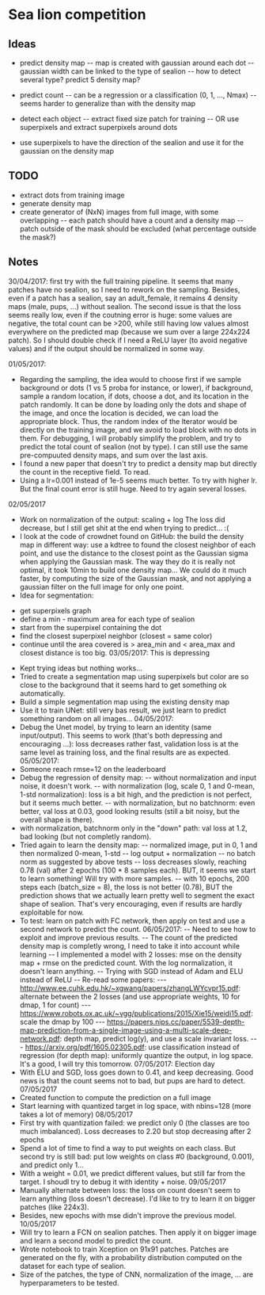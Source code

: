 # Sea lion competition

## Ideas

- predict density map
-- map is created with gaussian around each dot
-- gaussian width can be linked to the type of sealion
-- how to detect several type? predict 5 density map?

- predict count
-- can be a regression or a classification (0, 1, ..., Nmax)
-- seems harder to generalize than with the density map

- detect each object
-- extract fixed size patch for training
-- OR use superpixels and extract superpixels around dots


- use superpixels to have the direction of the sealion and use it for the gaussian on the density map

## TODO

- extract dots from training image
- generate density map
- create generator of (NxN) images from full image, with some overlapping
-- each patch should have a count and a density map
-- patch outside of the mask should be excluded (what percentage outside the mask?)

## Notes
30/04/2017: first try with the full training pipeline.
It seems that many patches have no sealion, so I need to rework on the sampling. Besides, even if a patch has a sealion, say an adult_female, it remains 4 density maps (male, pups, ...) without sealion.
The second issue is that the loss seems really low, even if the coutning error is huge: some values are negative, the total count can be >200, while still having low values almost everywhere on the predicted map (because we sum over a large 224x224 patch). So I should double check if I need a ReLU layer (to avoid negative values) and if the output should be normalized in some way.

01/05/2017:
- Regarding the sampling, the idea would to choose first if we sample background or dots (1 vs 5 proba for instance, or lower), if background, sample a random location, if dots, choose a dot, and its location in the patch randomly.
It can be done by loading only the dots and shape of the image, and once the location is decided, we can load the appropriate block. Thus, the random index of the Iterator would be directly on the training image, and we avoid to load block with no dots in them.
For debugging, I will probably simplify the problem, and try to predict the total count of sealion (not by type). I can still use the same pre-compuuted density maps, and sum over the last axis.
- I found a new paper that doesn't try to predict a density map but directly the count in the receptive field. To read.
- Using a lr=0.001 instead of 1e-5 seems much better. To try with higher lr. But the final count error is still huge. Need to try again several losses.

02/05/2017
- Work on normalization of the output: scaling + log
The loss did decrease, but I still get shit at the end when trying to predict... :(
- I look at the code of crowdnet found on GitHub: the build the density map in different way: use a kdtree to found the closest neighbor of each point, and use the distance to the closest point as the Gaussian sigma when applying the Gaussian mask. The way they do it is really not optimal, it took 10min to build one density map... We could do it much faster, by computing the size of the Gaussian mask, and not applying a gaussian filter on the full image for only one point.
- Idea for segmentation: 
* get superpixels graph
* define a min - maximum area for each type of sealion
* start from the superpixel containing the dot
* find the closest superpixel neighbor (closest = same color)
* continue until the area covered is > area_min and < area_max and closest distance is too big.
03/05/2017: This is depressing
- Kept trying ideas but nothing works...
- Tried to create a segmentation map using superpixels but color are so close to the background that it seems hard to get something ok automatically.
- Build a simple segmentation map using the existing density map
- Use it to train UNet: still very bas result, we just learn to predict something random on all images...
04/05/2017:
- Debug the Unet model, by trying to learn an identity (same input/output). This seems to work (that's both depressing and encouraging ...): loss decreases rather fast, validation loss is at the same level as training loss, and the final results are as expected.
05/05/2017:
- Someone reach rmse=12 on the leaderboard
- Debug the regression of density map:
-- without normalization and input noise, it doesn't work.
-- with normalization (log, scale 0, 1 and 0-mean, 1-std normalization): loss is a bit high, and the prediction is not perfect, but it seems much better.
-- with normalization, but no batchnorm: even better, val loss at 0.03, good looking results (still a bit noisy, but the overall shape is there).
- with normalization, batchnorm only in the "down" path: val loss at 1.2, bad looking (but not completly random).
- Tried again to learn the density map:
-- normalized image, put in 0, 1 and then normalized 0-mean, 1-std
-- log output + normalization
-- no batch norm as suggested by above tests
-- loss decreases slowly, reaching 0.78 (val) after 2 epochs (100 * 8 samples each). BUT, it seems we start to learn something! Will try with more samples.
-- with 10 epochs, 200 steps each (batch_size = 8), the loss is not better (0.78), BUT the prediction shows that we actually learn pretty well to segment the exact shape of sealion. That's very encouraging, even if results are hardly exploitable for now.
- To test: learn on patch with FC network, then apply on test and use a second network to predict the count.
06/05/2017:
-- Need to see how to exploit and improve previous results.
-- The count of the predicted density map is completly wrong, I need to take it into account while learning
-- I implemented a model with 2 losses: mse on the density map + rmse on the predicted count. With the log normalization, it doesn't learn anything.
-- Trying with SGD instead of Adam and ELU instead of ReLU
-- Re-read some papers:
--- http://www.ee.cuhk.edu.hk/~xgwang/papers/zhangLWYcvpr15.pdf: alternate between the 2 losses (and use appropriate weights, 10 for dmap, 1 for count)
--- https://www.robots.ox.ac.uk/~vgg/publications/2015/Xie15/weidi15.pdf: scale the dmap by 100
--- https://papers.nips.cc/paper/5539-depth-map-prediction-from-a-single-image-using-a-multi-scale-deep-network.pdf: depth map, predict log(y), and use a scale invariant loss.
--- https://arxiv.org/pdf/1605.02305.pdf: use classification instead of regression (for depth map): uniformly quantize the output, in log space. It's a good, I will try this tomorrow.
07/05/2017: Election day
- With ELU and SGD, loss goes down to 0.41, and keep decreasing. Good news is that the count seems not to bad, but pups are hard to detect.
07/05/2017
- Created function to compute the prediction on a full image
- Start learning with quantized target in log space, with nbins=128 (more takes a lot of memory)
08/05/2017
- First try with quantization failed: we predict only 0 (the classes are too much imbalanced). Loss decreases to 2.20 but stop decreasing after 2 epochs
- Spend a lot of time to find a way to put weights on each class. But second try is still bad: put low weights on class #0 (background, 0.001), and predict only 1...
- With a weight = 0.01, we predict different values, but still far from the target. I shoudl try to debug it with identity + noise.
09/05/2017
- Manually alternate between loss: the loss on count doesn't seem to learn anything (loss doesn't decrease). I'd like to try to learn it on bigger patches (like 224x3).
- Besides, new epochs with mse didn't improve the previous model.
10/05/2017
- Will try to learn a FCN on sealion patches. Then apply it on bigger image and learn a second model to predict the count.
- Wrote notebook to train Xception on 91x91 patches. Patches are generated on the fly, with a probability distribution computed on the dataset for each type of sealion.
- Size of the patches, the type of CNN, normalization of the image, ... are hyperparameters to be tested.
